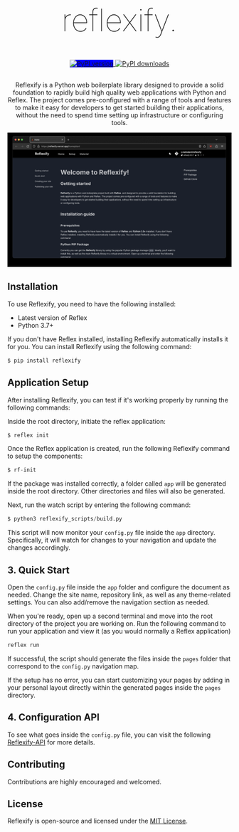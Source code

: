 
<h1 align="center" style="font-size: 5em; font-weight: 100;">reflexify.</h1>



<div align="center">
  <!-- <a href="https://github.com/LineIndent/fletxible/actions/workflows/build.yml">
    <img src="https://github.com/LineIndent/fletxible/actions/workflows/build.yml/badge.svg" alt="Build Status">
  </a>  -->
  <!-- <a href="https://fletxible.readthedocs.io/en/latest/?badge=latest">
    <img src="https://readthedocs.org/projects/fletxible/badge/?version=latest" alt="Documentation">
  </a> -->
  <!-- <a href="https://pypi.org/project/fletxible/">
    <img src="https://img.shields.io/pypi/pyversions/fletxible.svg" alt="Python version">
  </a> -->
  
  <a href="https://pypi.org/project/reflexify/">
    <img src="https://img.shields.io/pypi/v/reflexify.svg" alt="PyPI version", style="background-color: blue;">
  </a>

  <a href="https://pypi.org/project/reflexify/">
    <img src="https://img.shields.io/pypi/dm/reflexify.svg" alt="PyPI downloads">
  </a>
</div>

<br>

<p align="center">
Reflexify is a Python web boilerplate library designed to provide a solid foundation to rapidly build high quality web applications with Python and Reflex. The project comes pre-configured with a range of tools and features to make it easy for developers to get started building their applications, without the need to spend time setting up infrastructure or configuring tools.</p>

<img src="./assets/reflexify.png">


## Installation

To use Reflexify, you need to have the following installed:

-   Latest version of Reflex
-   Python 3.7+

If you don't have Reflex installed, installing Reflexify automatically installs it for you. You can install Reflexify using the following command:
```py
$ pip install reflexify 
```



## Application Setup

After installing Reflexify, you can test if it's working properly by running the following commands:

Inside the root directory, initiate the reflex application:

```py
$ reflex init
```

Once the Reflex application is created, run the following Reflexify command to setup the components:

```py
$ rf-init
```

If the package was installed correctly, a folder called ```app``` will be generated inside the root directory. Other directories and files will also be generated.

Next, run the watch script by entering the following command:

```py
$ python3 reflexify_scripts/build.py
```

This script will now monitor your ```config.py``` file inside the ```app``` directory. Specifically, it will watch for changes to your navigation and update the changes accordingly. 

## 3. Quick Start

Open the  ```config.py``` file inside the ```app``` folder and configure the document as needed. Change the site name, repository link, as well as any theme-related settings. You can also add/remove the navigation section as needed.

When you're ready, open up a second terminal and move into the root directory of the project you are working on. Run the following command to run your application and view it (as you would normally a Reflex application)
```py
reflex run
```

If successful, the script should generate the files inside the ```pages``` folder that correspond to the ```config.py``` navigation map. 

If the setup has no error, you can start customizing your pages by adding in your personal layout directly within the generated pages inside the ```pages``` directory.

## 4. Configuration API

To see what goes inside the ```config.py``` file, you can visit the following [Reflexify-API](https://reflexify-api.vercel.app/) for more details.

## Contributing

Contributions are highly encouraged and welcomed.


## License

Reflexify is open-source and licensed under the [MIT License](LICENSE).



